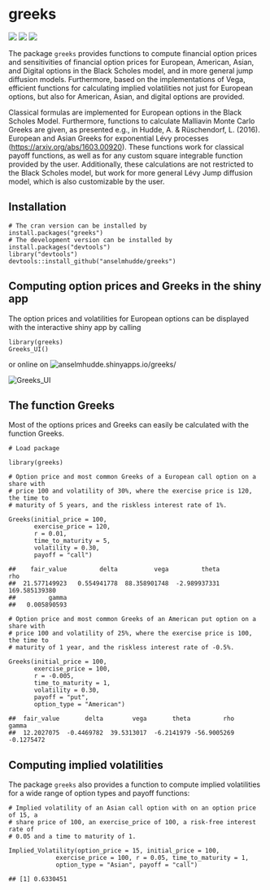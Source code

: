 # greeks
![](https://cranlogs.r-pkg.org/badges/greeks?color=brightgreen)
![](https://cranlogs.r-pkg.org/badges/grand-total/greeks?color=brightgreen)
![](https://www.r-pkg.org/badges/version-ago/greeks)

The package `greeks` provides functions to compute financial option prices and
sensitivities of financial option prices for European, American, Asian, and
Digital options in the Black Scholes model, and in more general jump diffusion
models.
Furthermore, based on the implementations of Vega, efficient functions for
calculating implied volatilities not just for European options, but also for
American, Asian, and digital options are provided.

Classical formulas are implemented for European options in the Black Scholes
Model. 
Furthermore, functions to calculate Malliavin Monte Carlo Greeks are given, as
presented e.g., in Hudde, A. & Rüschendorf, L. (2016). 
European and Asian Greeks for exponential Lévy processes
(https://arxiv.org/abs/1603.00920).
These functions work for classical payoff functions, as well as for any custom
square integrable function provided by the user.
Additionally, these calculations are not restricted to the Black Scholes model,
but work for more general Lévy Jump diffusion model, which is also customizable
by the user.

## Installation

    # The cran version can be installed by 
    install.packages("greeks")
    # The development version can be installed by
    install.packages("devtools")
    library("devtools")
    devtools::install_github("anselmhudde/greeks")

## Computing option prices and Greeks in the shiny app

The option prices and volatilities for European options can be displayed with
the interactive shiny app by calling

    library(greeks)
    Greeks_UI()

or online on
![anselmhudde.shinyapps.io/greeks/](https://anselmhudde.shinyapps.io/greeks/)

![Greeks_UI](https://user-images.githubusercontent.com/60978072/212536904-562e4e3d-402d-484e-af3c-352901c319f8.png)

## The function Greeks

Most of the options prices and Greeks can easily be calculated with the function
Greeks.

    # Load package

    library(greeks)

    # Option price and most common Greeks of a European call option on a share with
    # price 100 and volatility of 30%, where the exercise price is 120, the time to
    # maturity of 5 years, and the riskless interest rate of 1%.

    Greeks(initial_price = 100,
           exercise_price = 120,
           r = 0.01,
           time_to_maturity = 5,
           volatility = 0.30,
           payoff = "call")

    ##    fair_value         delta          vega         theta           rho 
    ##  21.577149923   0.554941778  88.358901748  -2.989937331 169.585139380 
    ##         gamma 
    ##   0.005890593

    # Option price and most common Greeks of an American put option on a share with
    # price 100 and volatility of 25%, where the exercise price is 100, the time to
    # maturity of 1 year, and the riskless interest rate of -0.5%.

    Greeks(initial_price = 100,
           exercise_price = 100,
           r = -0.005,
           time_to_maturity = 1,
           volatility = 0.30,
           payoff = "put",
           option_type = "American")

    ##  fair_value       delta        vega       theta         rho       gamma 
    ##  12.2027075  -0.4469782  39.5313017  -6.2141979 -56.9005269  -0.1275472
    
## Computing implied volatilities

The package `greeks` also provides a function to compute implied volatilities for a wide range of option types and payoff functions:

    # Implied volatility of an Asian call option with on an option price of 15, a
    # share price of 100, an exercise_price of 100, a risk-free interest rate of
    # 0.05 and a time to maturity of 1.
    
    Implied_Volatility(option_price = 15, initial_price = 100,
                 exercise_price = 100, r = 0.05, time_to_maturity = 1,
                 option_type = "Asian", payoff = "call")
    
    ## [1] 0.6330451

